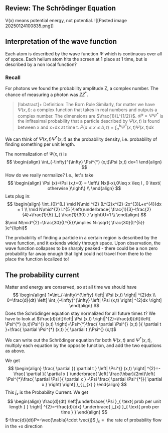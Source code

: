 
## Review: The Schrödinger Equation
V(x) means potential energy, not potential.
![[Pasted image 20250124100835.png]]


## Interpretation of the wave function

Each atom is described by the wave function $\Psi$ which is continuous over all of space. Each helium atom hits the screen at 1 place at 1 time, but is described by a non local function?
### Recall 
For photons we found the probability amplitude Z, a complex number. The chance of measuring a photon was $ZZ^{*}$.

>[!abstract]+ Definition: The Born Rule
>Similarly, for matter we have $\Psi(x,t)$: a complex function that takes
>in real numbers and outputs a complex number. 
>The dimensions are $\frac{1}{L^{1/2}}$. 
>$dP= \Psi \Psi^{*}$ is the infitesimal probability that a particle
>described by $\Psi (x,t)$ is found between x and x+dx at time t. 
>$P(a\leq x \leq b,t)=\int_{a}^{b}\Psi^{*} (x,t)\Psi (x,t)dx$


We can think of $\Psi (x,t)\Psi^{*} (x,t)$ as the probability density, i.e. probability of finding something per unit length. 

The normalization of $\Psi (x,t)$ is
$$
\begin{align}
\int_{-\infty}^{\infty} \Psi^{*} (x,t)\Psi (x,t) dx=1 
\end{align}
$$ 
How do we really normalize?
I.e., let's take 
$$
\begin{align}
\Psi (x)=\Psi (x,t=0) = \left\{ Nx(l-x),0\leq x \leq l , 0 \text{ otherwise }\right\}   \\
\end{align}
$$
Lets plug in:
$$
\begin{align}
\int_{0}^{L} \mid N\mid ^{2} (L^{2}x^{2}-2x^{3}L+x^{4})dx = 1 \\
\mid N\mid^{2} L^{5 }\left(\underbrace{  \frac{1}{3}-\frac{2}{4}+\frac{1}{5} }_{ \frac{1}{30} } \right)U=1 \\
\end{align}
$$
$\mid N\mid^{2}=\frac{30}{L^{5}}\implies N=\sqrt{ \frac{30}{L^{5}} }e^{i\phi}$


The probability of finding a particle in a certain region is described by the wave function, and it extends widely through space. Upon observation, the wave function collapses to be sharply peaked - there could be a non zero probability far away enough that light could not travel from there to the place the function localized to!

## The probability current
Matter and energy are conserved, so at all time we should have
$$
\begin{align}
1=\int_{-\infty}^{\infty} \left| \Psi (x,t)  \right| ^{2}dx \\
0=\frac{d}{dt} \left[ \int_{-\infty}^{\infty} \left| \Psi (x,t)  \right| ^{2}dx \right] 
\end{align}
$$
Does the Schrödinger equation stay normalized for all future times t?
We have to look at $\frac{d}{dt}\left| \Psi (x,t) \right|^{2}=\frac{d}{dt}\left( \Psi^{*} (x,t)\Psi^{} (x,t) \right)=\Psi^{*}\frac{ \partial \Psi^{} (x,t) }{ \partial t }+\frac{ \partial \Psi^{*} (x,t) }{ \partial t }\Psi^{} (x,t)$

We can write out the Schrödinger equation for both $\Psi^{} (x,t)\text{ and } \Psi^{*} (x,t)$, multiply each equation by the opposite function, and add the two equations as above.

We get
$$
\begin{align}
\frac{ \partial  }{ \partial t } \left| \Psi^{} (x,t)  \right| ^{2}=-\frac{ \partial  }{ \partial x } \underbrace{ \left[ \frac{\hbar}{2mi}\left( \Psi^{*}\frac{ \partial \Psi  }{ \partial x } -\Psi \frac{ \partial \Psi^{*}}{ \partial x }   \right)  \right]  }_{ j_{x} }
\end{align}
$$
This $j_{x}$ is the Probability Current.
We get 
$$
\begin{align}
\frac{d}{dt} \left|\underbrace{  \Psi }_{ \text{ prob per unit length } } \right| ^{2}=-\frac{d}{dx} \underbrace{ j_{x} }_{ \text{ prob per time } }
\end{align}
$$
$-\frac{d}{dt}P=-\vec{\nabla}\cdot \vec{j}$
$j_{x}=\text{ the rate of probability flow in the +x direction }$
